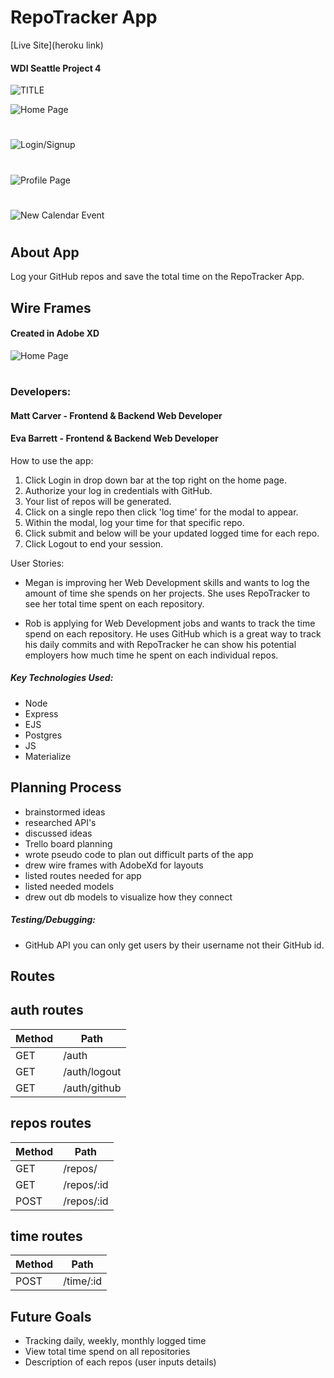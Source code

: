 # RepoTracker App

[Live Site](heroku link)

#### WDI Seattle Project 4

![TITLE](./public/img/RepoTracker.png)

![Home Page](./public/img/RepoTracker1.png)
#
![Login/Signup](./public/img/RepoTracker2.png)
#
![Profile Page](./public/img/RepoTracker3.png)
#
![New Calendar Event](./public/img/RepoTracker1.png)
#

## About App
Log your GitHub repos and save the total time on the RepoTracker App.

## Wire Frames
#### Created in Adobe XD
![Home Page](./public/img/wireframes.png)

#
### Developers:
#### Matt Carver - Frontend & Backend Web Developer
#### Eva Barrett - Frontend & Backend Web Developer

How to use the app:
1. Click Login in drop down bar at the top right on the home page.
2. Authorize your log in credentials with GitHub.
3. Your list of repos will be generated.
4. Click on a single repo then click 'log time' for the modal to appear.
5. Within the modal, log your time for that specific repo.
6. Click submit and below will be your updated logged time for each repo.
7. Click Logout to end your session.


User Stories:
- Megan is improving her Web Development skills and wants to log the amount of time she spends on her projects. She uses RepoTracker to see her total time spent on each repository.

- Rob is applying for Web Development jobs and wants to track the time spend on each repository. He uses GitHub which is a great way to track his daily commits and with RepoTracker he can show his potential employers how much time he spent on each individual repos.


##### Key Technologies Used:
- Node
- Express
- EJS
- Postgres
- JS
- Materialize

## Planning Process

- brainstormed ideas
- researched API's
- discussed ideas
- Trello board planning
- wrote pseudo code to plan out difficult parts of the app
- drew wire frames with AdobeXd for layouts
- listed routes needed for app
- listed needed models
- drew out db models to visualize how they connect


##### Testing/Debugging:
- GitHub API you can only get users by their username not their GitHub id.

## Routes

## auth routes
| Method | Path						|
| -------| ---------------|
| GET 	 | /auth				  |
| GET    | /auth/logout   |
| GET 	 | /auth/github		|


## repos routes
| Method | Path						|
| -------| ---------------|
| GET 	 | /repos/				|
| GET 	 | /repos/:id			|
| POST   | /repos/:id			|

## time routes
| Method | Path						|
| -------| ---------------|
| POST 	 | /time/:id			|



## Future Goals
- Tracking daily, weekly, monthly logged time
- View total time spend on all repositories
- Description of each repos (user inputs details)
